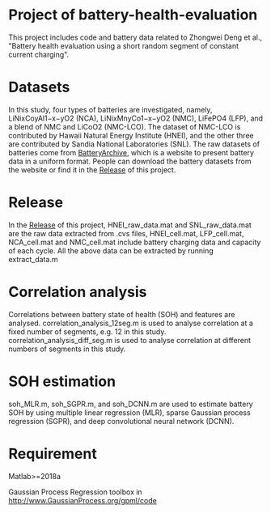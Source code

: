 # Project of battery-health-evaluation
This project includes code and battery data related to Zhongwei Deng et al., "Battery health evaluation using a short random segment of constant current charging". 

# Datasets
In this study, four types of batteries are investigated, namely, LiNixCoyAl1−x−yO2 (NCA), LiNixMnyCo1−x−yO2 (NMC), LiFePO4 (LFP), and a blend of NMC and LiCoO2 (NMC-LCO). The dataset of NMC-LCO is contributed by Hawaii Natural Energy Institute (HNEI), and the other three are contributed by Sandia National Laboratories (SNL). The raw datasets of batteries come from [BatteryArchive](https://www.batteryarchive.org), which is a website to present battery data in a uniform format. People can download the battery datasets from the website or find it in the [Release](https://github.com/TengMichael/battery-health-evaluation/releases) of this project. 

# Release
In the [Release](https://github.com/TengMichael/battery-health-evaluation/releases) of this project, HNEI_raw_data.mat and SNL_raw_data.mat are the raw data extracted from .cvs files, HNEI_cell.mat, LFP_cell.mat, NCA_cell.mat and NMC_cell.mat include battery charging data and capacity of each cycle. All the above data can be extracted by running extract_data.m 

# Correlation analysis
Correlations between battery state of health (SOH) and features are analysed.
correlation_analysis_12seg.m is used to analyse correlation at a fixed number of segments, e.g. 12 in this study.
correlation_analysis_diff_seg.m is used to analyse correlation at different numbers of segments in this study.

# SOH estimation
soh_MLR.m, soh_SGPR.m, and soh_DCNN.m are used to estimate battery SOH by using multiple linear regression (MLR), sparse Gaussian process regression (SGPR), and deep convolutional neural network (DCNN).

# Requirement
Matlab>=2018a

Gaussian Process Regression toolbox in http://www.GaussianProcess.org/gpml/code
